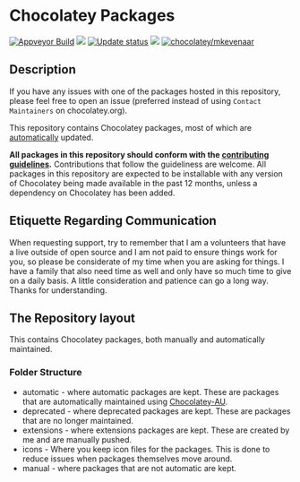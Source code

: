 # Chocolatey Packages

[![Appveyor Build](https://img.shields.io/appveyor/ci/mkevenaar/chocolatey-packages/master.svg?logo=appveyor)](https://ci.appveyor.com/project/mkevenaar/chocolatey-packages)
[![](http://transparent-favicon.info/favicon.ico)](#)
[![Update status](https://img.shields.io/badge/Update-Status-blue.svg)](https://gist.github.com/mkevenaar/675e3f672bda54270f8d7f5415f9374d)
[![](http://transparent-favicon.info/favicon.ico)](#)
[![chocolatey/mkevenaar](https://img.shields.io/badge/Chocolatey-mkevenaar-yellowgreen.svg)](https://chocolatey.org/profiles/mkevenaar)

## Description

If you have any issues with one of the packages hosted in this repository, please feel free to open an issue (preferred instead of using `Contact Maintainers` on chocolatey.org).

This repository contains Chocolatey packages, most of which are [automatically](https://docs.chocolatey.org/en-us/create/automatic-packages) updated.

**All packages in this repository should conform with the [contributing guidelines](CONTRIBUTING.md).** Contributions that follow the guideliness are welcome.
All packages in this repository are expected to be installable with any version of Chocolatey being made available in the past 12 months, unless a dependency on Chocolatey has been added.

## Etiquette Regarding Communication

When requesting support, try to remember that I am a volunteers that have a live outside of open source and I am not paid to ensure things work for you, so please be considerate of my time when you are asking for things. I have a family that also need time as well and only have so much time to give on a daily basis. A little consideration and patience can go a long way. Thanks for understanding.

## The Repository layout

This contains Chocolatey packages, both manually and automatically maintained.

### Folder Structure

* automatic - where automatic packages are kept. These are packages that are automatically maintained using [Chocolatey-AU](https://github.com/chocolatey-community/chocolatey-au).
* deprecated - where deprecated packages are kept. These are packages that are no longer maintained.
* extensions - where extensions packages are kept. These are created by me and are manually pushed.
* icons - Where you keep icon files for the packages. This is done to reduce issues when packages themselves move around.
* manual - where packages that are not automatic are kept.
